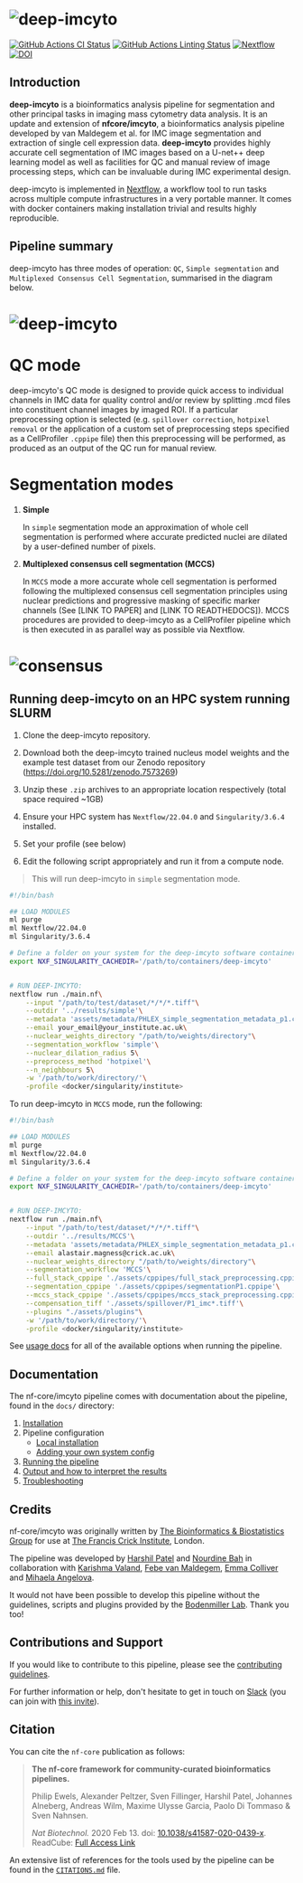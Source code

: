 # ![deep-imcyto](docs/images/deepimcyto.png)

[![GitHub Actions CI Status](https://github.com/nf-core/imcyto/workflows/nf-core%20CI/badge.svg)](https://github.com/nf-core/imcyto/actions)
[![GitHub Actions Linting Status](https://github.com/nf-core/imcyto/workflows/nf-core%20linting/badge.svg)](https://github.com/nf-core/imcyto/actions)
[![Nextflow](https://img.shields.io/badge/nextflow-%E2%89%A519.10.0-brightgreen.svg)](https://www.nextflow.io/)
[![DOI](https://zenodo.org/badge/DOI/10.5281/zenodo.3865430.svg)](https://doi.org/10.5281/zenodo.3865430)

## Introduction

**deep-imcyto** is a bioinformatics analysis pipeline for segmentation and other principal tasks in imaging mass cytometry data analysis. It is an update and extension of **nfcore/imcyto**, a bioinformatics analysis pipeline developed by van Maldegem et al. for IMC image segmentation and extraction of single cell expression data. **deep-imcyto** provides highly accurate cell segmentation of IMC images based on a U-net++ deep learning model as well as facilities for QC and manual review of image processing steps, which can be invaluable during IMC experimental design. 

deep-imcyto is implemented in [Nextflow](https://www.nextflow.io), a workflow tool to run tasks across multiple compute infrastructures in a very portable manner. It comes with docker containers making installation trivial and results highly reproducible.

## Pipeline summary

deep-imcyto has three modes of operation: `QC`, `Simple segmentation` and `Multiplexed Consensus Cell Segmentation`, summarised in the diagram below.

# ![deep-imcyto](docs/images/deep_imcyto_overview.png)


# QC mode

deep-imcyto's QC mode is designed to provide quick access to individual channels in IMC data for quality control and/or review by splitting .mcd files into constituent channel images by imaged ROI. If a particular preprocessing option is selected (e.g. `spillover correction`, `hotpixel removal` or the application of a custom set of preprocessing steps specified as a CellProfiler `.cppipe` file) then this preprocessing will be performed, as produced as an output of the QC run for manual review.

# Segmentation modes

1. **Simple**
    
    In `simple` segmentation mode an approximation of whole cell segmentation is performed where accurate predicted nuclei are dilated by a user-defined number of pixels.

2. **Multiplexed consensus cell segmentation (MCCS)**
    
    In `MCCS` mode a more accurate whole cell segmentation is performed following the multiplexed consensus cell segmentation principles using nuclear predictions and progressive masking of specific marker channels (See [LINK TO PAPER] and [LINK TO READTHEDOCS]). MCCS procedures are provided to deep-imcyto as a CellProfiler pipeline which is then executed in as parallel way as possible via Nextflow.

# ![consensus](docs/images/consensus.png)


<!-- ## Quick Start

deep-imcyto is designed with HPC systems in mind due to the high processing requirements of large scale IMC cohorts. However it may be run outside of this context, provided the user has access to a CUDA-enabled GPU. To run deep-imcyto on your system with the test data, perform the following:

i. Install [`nextflow`](https://nf-co.re/usage/installation)

ii. Install one of [`docker`](https://docs.docker.com/engine/installation/) or [`singularity`](https://www.sylabs.io/guides/3.0/user-guide/)

iii. Download the pipeline and test it on a minimal dataset with a single command

```bash
nextflow run nf-core/imcyto -profile test,<docker/singularity/institute>
```

> Please check [nf-core/configs](https://github.com/nf-core/configs#documentation) to see if a custom config file to run nf-core pipelines already exists for your Institute. If so, you can simply use `-profile <institute>` in your command. This will enable either `docker` or `singularity` and set the appropriate execution settings for your local compute environment.

iv. Start running your own analysis! -->

## Running deep-imcyto on an HPC system running SLURM


1. Clone the deep-imcyto repository.

2. Download both the deep-imcyto trained nucleus model weights and the example test dataset from our Zenodo repository (https://doi.org/10.5281/zenodo.7573269)

3. Unzip these `.zip` archives to an appropriate location respectively (total space required ~1GB)

4. Ensure your HPC system has `Nextflow/22.04.0` and `Singularity/3.6.4` installed.

5. Set your profile (see below)

6. Edit the following script appropriately and run it from a compute node.

> This will run deep-imcyto in `simple` segmentation mode.

```bash
#!/bin/bash

## LOAD MODULES
ml purge
ml Nextflow/22.04.0
ml Singularity/3.6.4

# Define a folder on your system for the deep-imcyto software containers to be stored (space required ~10GB):
export NXF_SINGULARITY_CACHEDIR='/path/to/containers/deep-imcyto'


# RUN DEEP-IMCYTO:
nextflow run ./main.nf\
    --input "/path/to/test/dataset/*/*/*.tiff"\
    --outdir '../results/simple'\
    --metadata 'assets/metadata/PHLEX_simple_segmentation_metadata_p1.csv'\
    --email your_email@your_institute.ac.uk\
    --nuclear_weights_directory "/path/to/weights/directory"\
    --segmentation_workflow 'simple'\
    --nuclear_dilation_radius 5\
    --preprocess_method 'hotpixel'\
    --n_neighbours 5\
    -w '/path/to/work/directory/'\
    -profile <docker/singularity/institute>
```
To run deep-imcyto in `MCCS` mode, run the following:

```bash
#!/bin/bash

## LOAD MODULES
ml purge
ml Nextflow/22.04.0
ml Singularity/3.6.4

# Define a folder on your system for the deep-imcyto software containers to be stored (space required ~10GB):
export NXF_SINGULARITY_CACHEDIR='/path/to/containers/deep-imcyto'


# RUN DEEP-IMCYTO:
nextflow run ./main.nf\
    --input "/path/to/test/dataset/*/*/*.tiff"\
    --outdir '../results/MCCS'\
    --metadata 'assets/metadata/PHLEX_simple_segmentation_metadata_p1.csv'\
    --email alastair.magness@crick.ac.uk\
    --nuclear_weights_directory "/path/to/weights/directory"\
    --segmentation_workflow 'MCCS'\
    --full_stack_cppipe './assets/cppipes/full_stack_preprocessing.cppipe'\
    --segmentation_cppipe './assets/cppipes/segmentationP1.cppipe'\
    --mccs_stack_cppipe './assets/cppipes/mccs_stack_preprocessing.cppipe'\
    --compensation_tiff './assets/spillover/P1_imc*.tiff'\
    --plugins "./assets/plugins"\
    -w '/path/to/work/directory/'\
    -profile <docker/singularity/institute>
```

See [usage docs](docs/usage.md) for all of the available options when running the pipeline.

## Documentation

The nf-core/imcyto pipeline comes with documentation about the pipeline, found in the `docs/` directory:

1. [Installation](https://nf-co.re/usage/installation)
2. Pipeline configuration
    * [Local installation](https://nf-co.re/usage/local_installation)
    * [Adding your own system config](https://nf-co.re/usage/adding_own_config)
3. [Running the pipeline](docs/usage.md)
4. [Output and how to interpret the results](docs/output.md)
5. [Troubleshooting](https://nf-co.re/usage/troubleshooting)

## Credits

nf-core/imcyto was originally written by [The Bioinformatics & Biostatistics Group](https://www.crick.ac.uk/research/science-technology-platforms/bioinformatics-and-biostatistics/) for use at [The Francis Crick Institute](https://www.crick.ac.uk/), London.

The pipeline was developed by [Harshil Patel](mailto:harshil.patel@crick.ac.uk) and [Nourdine Bah](mailto:nourdine.bah@crick.ac.uk) in collaboration with [Karishma Valand](mailto:karishma.valand@crick.ac.uk), [Febe van Maldegem](mailto:febe.vanmaldegem@crick.ac.uk), [Emma Colliver](mailto:emma.colliver@crick.ac.uk) and [Mihaela Angelova](mailto:mihaela.angelova@crick.ac.uk).



It would not have been possible to develop this pipeline without the guidelines, scripts and plugins provided by the [Bodenmiller Lab](http://www.bodenmillerlab.com/). Thank you too!

## Contributions and Support

If you would like to contribute to this pipeline, please see the [contributing guidelines](.github/CONTRIBUTING.md).

For further information or help, don't hesitate to get in touch on [Slack](https://nfcore.slack.com/channels/imcyto) (you can join with [this invite](https://nf-co.re/join/slack)).

## Citation



You can cite the `nf-core` publication as follows:

> **The nf-core framework for community-curated bioinformatics pipelines.**
>
> Philip Ewels, Alexander Peltzer, Sven Fillinger, Harshil Patel, Johannes Alneberg, Andreas Wilm, Maxime Ulysse Garcia, Paolo Di Tommaso & Sven Nahnsen.
>
> _Nat Biotechnol._ 2020 Feb 13. doi: [10.1038/s41587-020-0439-x](https://dx.doi.org/10.1038/s41587-020-0439-x).  
> ReadCube: [Full Access Link](https://rdcu.be/b1GjZ)

An extensive list of references for the tools used by the pipeline can be found in the [`CITATIONS.md`](CITATIONS.md) file.
